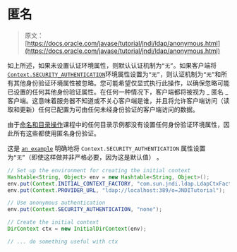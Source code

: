 # 匿名

> 原文： [https://docs.oracle.com/javase/tutorial/jndi/ldap/anonymous.html](https://docs.oracle.com/javase/tutorial/jndi/ldap/anonymous.html)

如上所述，如果未设置认证环境属性，则默认认证机制为`“无”`。如果客户端将 [`Context.SECURITY_AUTHENTICATION`](https://docs.oracle.com/javase/8/docs/api/javax/naming/Context.html#SECURITY_AUTHENTICATION)环境属性设置为`“无”`，则认证机制为`“无”`和所有其他身份验证环境属性被忽略。您可能希望仅显式执行此操作，以确保忽略可能已设置的任何其他身份验证属性。在任何一种情况下，客户端都将被视为 _ 匿名 _ 客户端。这意味着服务器不知道或不关心客户端是谁，并且将允许客户端访问（读取和更新）任何已配置为可由任何未经身份验证的客户端访问的数据。

由于[命名和目录操作](../ops/index.html)课程中的任何目录示例都没有设置任何身份验证环境属性，因此所有这些都使用匿名身份验证。

这是 [`an example`](examples/None.java) 明确地将 `Context.SECURITY_AUTHENTICATION` 属性设置为`“无”`（即使这样做并非严格必要，因为这是默认值） 。

```java
// Set up the environment for creating the initial context
Hashtable<String, Object> env = new Hashtable<String, Object>();
env.put(Context.INITIAL_CONTEXT_FACTORY, "com.sun.jndi.ldap.LdapCtxFactory");
env.put(Context.PROVIDER_URL, "ldap://localhost:389/o=JNDITutorial");

// Use anonymous authentication
env.put(Context.SECURITY_AUTHENTICATION, "none");

// Create the initial context
DirContext ctx = new InitialDirContext(env);

// ... do something useful with ctx

```